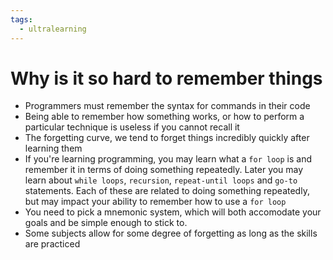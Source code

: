 ```yaml
---
tags:
  - ultralearning
---
```

# Why is it so hard to remember things
* Programmers must remember the syntax for commands in their code
* Being able to remember how something works, or how to perform a particular technique is useless if you cannot recall it
* The forgetting curve, we tend to forget things incredibly quickly after learning them
* If you're learning programming, you may learn what a `for loop` is and remember it in terms of doing something repeatedly. Later you may learn about `while loops`, `recursion`, `repeat-until loops` and `go-to` statements. Each of these are related to doing something repeatedly, but may impact your ability to remember how to use a `for loop`
* You need to pick a mnemonic system, which will both accomodate your goals and be simple enough to stick to.
* Some subjects allow for some degree of forgetting as long as the skills are practiced